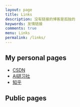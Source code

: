```yaml
---
layout: page
title: Links
description: 没有链接的博客是孤独的
keywords: 友情链接
comments: true
menu: Links
permalink: /links/
---
```


## My personal pages
- [CSDN](https://me.csdn.net/fans/misite_J)
- [AI研习社](https://www.yanxishe.com/center/myPage/5170507)
- [知乎](https://www.zhihu.com/people/zhang-jie-39-98-42)


## Public pages
